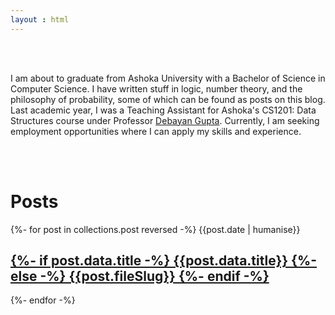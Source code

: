 ```yaml
---
layout : html
---
```

<p style="padding:3rem 0">
I am about to graduate from Ashoka University with a Bachelor of Science in Computer Science. I have written stuff in logic, number theory, and the philosophy of probability, some of which can be found as posts on this blog. Last academic year, I was a Teaching Assistant for Ashoka's CS1201: Data Structures course under Professor <a href="https://debayangupta.com">Debayan Gupta</a>. Currently, I am seeking employment opportunities where I can apply my skills and experience.
</p>
<h1> Posts </h1>

{%- for post in collections.post reversed -%}
  {{post.date | humanise}}
  <a href={{post.url}}>
    <h2 class="post-title">
    {%- if post.data.title -%} 
        {{post.data.title}} 
    {%- else -%} 
        {{post.fileSlug}}
    {%- endif -%}
    </h2>
  </a>
{%- endfor -%}
